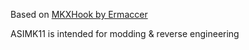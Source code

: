 Based on [MKXHook by Ermaccer](https://github.com/ermaccer/MKXHook)

ASIMK11 is intended for modding & reverse engineering
